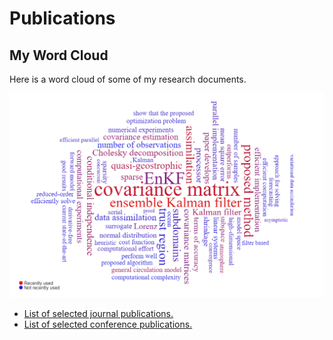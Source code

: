 # Publications

## My Word Cloud

Here is a word cloud of some of my research documents.

![](WordCloud.png)

- [List of selected journal publications.](journal_publications.md)
- [List of selected conference publications.](conference_publications.md)
